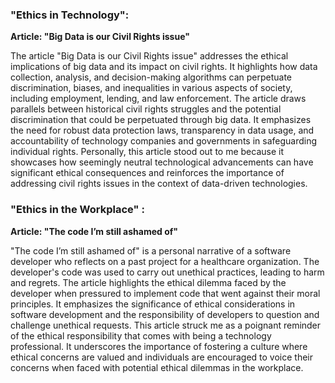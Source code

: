 ### "Ethics in Technology":

**Article: "Big Data is our Civil Rights issue"**

The article "Big Data is our Civil Rights issue" addresses the ethical implications of big data and its impact on civil rights. It highlights how data collection, analysis, and decision-making algorithms can perpetuate discrimination, biases, and inequalities in various aspects of society, including employment, lending, and law enforcement. The article draws parallels between historical civil rights struggles and the potential discrimination that could be perpetuated through big data. It emphasizes the need for robust data protection laws, transparency in data usage, and accountability of technology companies and governments in safeguarding individual rights. Personally, this article stood out to me because it showcases how seemingly neutral technological advancements can have significant ethical consequences and reinforces the importance of addressing civil rights issues in the context of data-driven technologies.

### "Ethics in the Workplace" :

**Article: "The code I’m still ashamed of"**

"The code I’m still ashamed of" is a personal narrative of a software developer who reflects on a past project for a healthcare organization. The developer's code was used to carry out unethical practices, leading to harm and regrets. The article highlights the ethical dilemma faced by the developer when pressured to implement code that went against their moral principles. It emphasizes the significance of ethical considerations in software development and the responsibility of developers to question and challenge unethical requests. This article struck me as a poignant reminder of the ethical responsibility that comes with being a technology professional. It underscores the importance of fostering a culture where ethical concerns are valued and individuals are encouraged to voice their concerns when faced with potential ethical dilemmas in the workplace.
